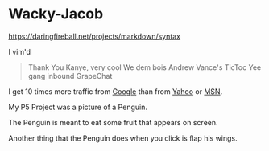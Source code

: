 # Wacky-Jacob


https://daringfireball.net/projects/markdown/syntax

I vim'd

> Thank You Kanye, very cool
> We dem bois
> Andrew Vance's TicToc
> Yee gang inbound
> GrapeChat

I get 10 times more traffic from [Google][1] than from
[Yahoo][2] or [MSN][3].

[1]: http://google.com/        "Google"
[2]: http://search.yahoo.com/  "Yahoo Search"
[3]: http://search.msn.com/    "MSN Search"

My P5 Project was a picture of a Penguin.

The Penguin is meant to eat some fruit that appears on screen.

Another thing that the Penguin does when you click is flap his wings.